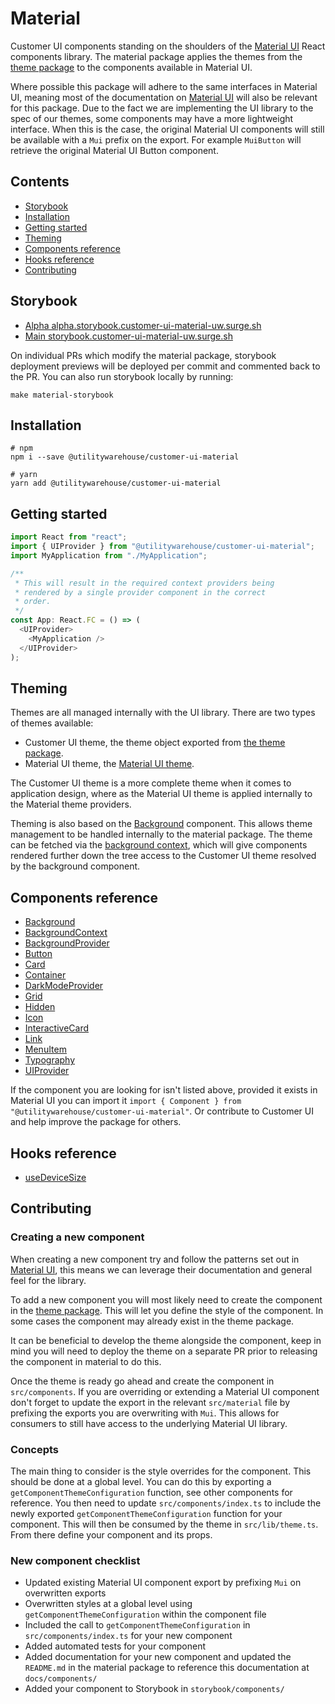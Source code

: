 # Material

Customer UI components standing on the shoulders of the [Material UI](https://next.material-ui.com/) React components library. The material package applies the themes from the [theme package](../theme) to the components available in Material UI.

Where possible this package will adhere to the same interfaces in Material UI, meaning most of the documentation on [Material UI](https://next.material-ui.com/) will also be relevant for this package. Due to the fact we are implementing the UI library to the spec of our themes, some components may have a more lightweight interface. When this is the case, the original Material UI components will still be available with a `Mui` prefix on the export. For example `MuiButton` will retrieve the original Material UI Button component.

## Contents

* [Storybook](#storybook)
* [Installation](#installation)
* [Getting started](#getting-started)
* [Theming](#theming)
* [Components reference](#components-reference)
* [Hooks reference](#hooks-reference)
* [Contributing](#contributing)

## Storybook

* [Alpha alpha.storybook.customer-ui-material-uw.surge.sh](http://alpha.storybook.customer-ui-material-uw.surge.sh/)
* [Main storybook.customer-ui-material-uw.surge.sh](http://storybook.customer-ui-material-uw.surge.sh/)

On individual PRs which modify the material package, storybook deployment previews will be deployed per commit and commented back to the PR. You can also run storybook locally by running:

```shell
make material-storybook
```

## Installation

```shell
# npm
npm i --save @utilitywarehouse/customer-ui-material

# yarn
yarn add @utilitywarehouse/customer-ui-material
```

## Getting started

```TypeScript
import React from "react";
import { UIProvider } from "@utilitywarehouse/customer-ui-material";
import MyApplication from "./MyApplication";

/**
 * This will result in the required context providers being
 * rendered by a single provider component in the correct
 * order.
 */
const App: React.FC = () => (
  <UIProvider>
    <MyApplication />
  </UIProvider>
);

```

## Theming

Themes are all managed internally with the UI library. There are two types of themes available:

* Customer UI theme, the theme object exported from [the theme package](../theme).
* Material UI theme, the [Material UI theme](https://next.material-ui.com/customization/default-theme/#main-content).

The Customer UI theme is a more complete theme when it comes to application design, where as the Material UI theme is applied internally to the Material theme providers.

Theming is also based on the [Background](docs/components/Background) component. This allows theme management to be handled internally to the material package. The theme can be fetched via the [background context](docs/components/BackgroundContext), which will give components rendered further down the tree access to the Customer UI theme resolved by the background component.

## Components reference

* [Background](docs/components/Background)
* [BackgroundContext](docs/components/BackgroundContext)
* [BackgroundProvider](docs/components/BackgroundProvider)
* [Button](docs/components/Button)
* [Card](docs/components/Card)
* [Container](docs/components/Container)
* [DarkModeProvider](docs/components/DarkModeProvider)
* [Grid](docs/components/Grid)
* [Hidden](docs/components/Hidden)
* [Icon](docs/components/Icon)
* [InteractiveCard](docs/components/InteractiveCard)
* [Link](docs/components/Link)
* [MenuItem](docs/components/MenuItem)
* [Typography](docs/components/Typography)
* [UIProvider](docs/components/UIProvider)

If the component you are looking for isn't listed above, provided it exists in Material UI you can import it `import { Component } from "@utilitywarehouse/customer-ui-material"`. Or contribute to Customer UI and help improve the package for others.

## Hooks reference

* [useDeviceSize](docs/hooks/useDeviceSize)

## Contributing

### Creating a new component

When creating a new component try and follow the patterns set out in [Material UI](https://next.material-ui.com/), this means we can leverage their documentation and general feel for the library.

To add a new component you will most likely need to create the component in the [theme package](../theme). This will let you define the style of the component. In some cases the component may already exist in the theme package.

It can be beneficial to develop the theme alongside the component, keep in mind you will need to deploy the theme on a separate PR prior to releasing the component in material to do this.

Once the theme is ready go ahead and create the component in `src/components`. If you are overriding or extending a Material UI component don't forget to update the export in the relevant `src/material` file by prefixing the exports you are overwriting with `Mui`. This allows for consumers to still have access to the underlying Material UI library.

### Concepts

The main thing to consider is the style overrides for the component. This should be done at a global level. You can do this by exporting a `getComponentThemeConfiguration` function, see other components for reference. You then need to update `src/components/index.ts` to include the newly exported `getComponentThemeConfiguration` function for your component. This will then be consumed by the theme in `src/lib/theme.ts`. From there define your component and its props.

### New component checklist

* Updated existing Material UI component export by prefixing `Mui` on overwritten exports
* Overwritten styles at a global level using `getComponentThemeConfiguration` within the component file
* Included the call to `getComponentThemeConfiguration` in `src/components/index.ts` for your new component
* Added automated tests for your component
* Added documentation for your new component and updated the `README.md` in the material package to reference this documentation at `docs/components/`
* Added your component to Storybook in `storybook/components/`
